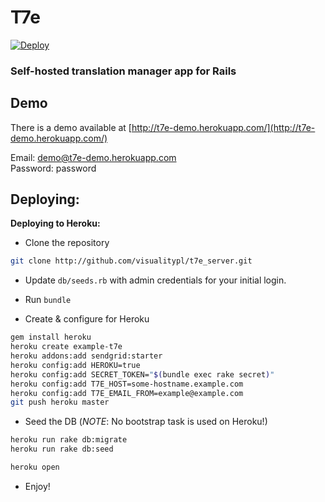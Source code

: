 # T7e

[![Deploy](https://www.herokucdn.com/deploy/button.png)](https://heroku.com/deploy)

### Self-hosted translation manager app for Rails

Demo
----

There is a demo available at [http://t7e-demo.herokuapp.com/](http://t7e-demo.herokuapp.com/)

Email: demo@t7e-demo.herokuapp.com<br/>
Password: password


Deploying:
----------

**Deploying to Heroku:**

  * Clone the repository

```bash
git clone http://github.com/visualitypl/t7e_server.git
```
  * Update `db/seeds.rb` with admin credentials for your initial login.

  * Run `bundle`

  * Create & configure for Heroku

```bash
gem install heroku
heroku create example-t7e
heroku addons:add sendgrid:starter
heroku config:add HEROKU=true
heroku config:add SECRET_TOKEN="$(bundle exec rake secret)"
heroku config:add T7E_HOST=some-hostname.example.com
heroku config:add T7E_EMAIL_FROM=example@example.com
git push heroku master
```

  * Seed the DB (_NOTE_: No bootstrap task is used on Heroku!)

```bash
heroku run rake db:migrate
heroku run rake db:seed
```

```bash
heroku open
```



  * Enjoy!